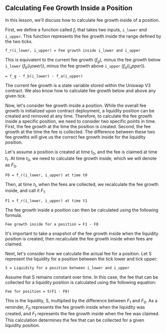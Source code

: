 ## Calculating Fee Growth Inside a Position

In this lesson, we'll discuss how to calculate fee growth inside of a position.

First, we define a function called $f_r$ that takes two inputs, `i_lower` and `i_upper`. This function represents the fee growth inside the range defined by the two ticks.

```
f_r(i_lower, i_upper) = Fee growth inside i_lower and i_upper
```

This is equivalent to the current fee growth ($f_g$), minus the fee growth below `i_lower` ($f_b(i_lower)$), minus the fee growth above `i_upper` ($f_a(i_upper)$).

```
= f_g - f_b(i_lower) - f_a(i_upper)
```

The current fee growth is a state variable stored within the Uniswap V3 contract. We also know how to calculate fee growth below and above any given tick.

Now, let's consider fee growth inside a position. While the overall fee growth is initialized upon contract deployment, a liquidity position can be created and removed at any time. Therefore, to calculate the fee growth inside a specific position, we need to consider two specific points in time. First, the fee growth at the time the position is created. Second, the fee growth at the time the fee is collected. The difference between these two fee growths will give us the correct fee growth inside for the liquidity position.

Let's assume a position is created at time $t_0$, and the fee is claimed at time $t_1$. At time $t_0$, we need to calculate fee growth inside, which we will denote as $F_0$.

```
F0 = f_r(i_lower, i_upper) at time t0
```

Then, at time $t_1$, when the fees are collected, we recalculate the fee growth inside, and call it $F_1$.

```
F1 = f_r(i_lower, i_upper) at time t1
```
The fee growth inside a position can then be calculated using the following formula.
```
Fee growth inside for a position = F1 - F0
```
It's important to take a snapshot of the fee growth inside when the liquidity position is created, then recalculate the fee growth inside when fees are claimed.

Next, let's consider how we calculate the actual fee for a position. Let S represent the liquidity for a position between the tick lower and tick upper:
```
S = Liquidity for a position between i_lower and i_upper
```
Assume that S remains constant over time. In this case, the fee that can be collected for a liquidity position is calculated using the following equation:

```
Fee for position = S(F1 - F0)
```

This is the liquidity, S, multiplied by the difference between $F_1$ and $F_0$. As a reminder, $F_0$ represents the fee growth inside when the liquidity was created, and $F_1$ represents the fee growth inside when the fee was claimed. This calculation determines the fee that can be collected for a given liquidity position.
